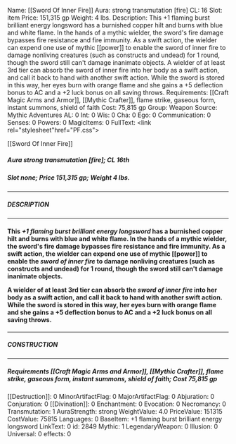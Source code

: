 Name: [[Sword Of Inner Fire]]
Aura: strong transmutation [fire]
CL: 16
Slot: item
Price: 151,315 gp
Weight: 4 lbs.
Description: This +1 flaming burst brilliant energy longsword has a burnished copper hilt and burns with blue and white flame. In the hands of a mythic wielder, the sword's fire damage bypasses fire resistance and fire immunity. As a swift action, the wielder can expend one use of mythic [[power]] to enable the sword of inner fire to damage nonliving creatures (such as constructs and undead) for 1 round, though the sword still can't damage inanimate objects. A wielder of at least 3rd tier can absorb the sword of inner fire into her body as a swift action, and call it back to hand with another swift action. While the sword is stored in this way, her eyes burn with orange flame and she gains a +5 deflection bonus to AC and a +2 luck bonus on all saving throws.
Requirements: [[Craft Magic Arms and Armor]], [[Mythic Crafter]], flame strike, gaseous form, instant summons, shield of faith
Cost: 75,815 gp
Group: Weapon
Source: Mythic Adventures
AL: 0
Int: 0
Wis: 0
Cha: 0
Ego: 0
Communication: 0
Senses: 0
Powers: 0
MagicItems: 0
FullText: <link rel="stylesheet"href="PF.css"><div class="heading"><p class="alignleft">[[Sword Of Inner Fire]]</p><div style="clear: both;"></div></div><div><h5><b>Aura </b>strong transmutation [fire]; <b>CL </b>16th</h5><h5><b>Slot </b>none; <b>Price </b>151,315 gp; <b>Weight </b>4 lbs.</h5></div><hr/><div><h5><b>DESCRIPTION</b></h5></div><hr/><div><h4><p>This <i>+1 flaming burst brilliant energy longsword</i> has a burnished copper hilt and burns with blue and white flame. In the hands of a mythic wielder, the sword's fire damage bypasses fire resistance and fire immunity. As a swift action, the wielder can expend one use of mythic [[power]] to enable the <i>sword of inner fire</i> to damage nonliving creatures (such as constructs and undead) for 1 round, though the sword still can't damage inanimate objects. </p><p>A wielder of at least 3rd tier can absorb the <i>sword of inner fire</i> into her body as a swift action, and call it back to hand with another swift action. While the sword is stored in this way, her eyes burn with orange flame and she gains a +5 deflection bonus to AC and a +2 luck bonus on all saving throws.</p></h4></div><hr/><div><h5><b>CONSTRUCTION</b></h5></div><hr/><div><h5><b>Requirements </b>[[Craft Magic Arms and Armor]], [[Mythic Crafter]], <i>flame strike</i>, <i>gaseous form</i>, <i>instant summons</i>, <i>shield of faith</i>; <b>Cost </b>75,815 gp</h5></div>
[[Destruction]]: 0
MinorArtifactFlag: 0
MajorArtifactFlag: 0
Abjuration: 0
Conjuration: 0
[[Divination]]: 0
Enchantment: 0
Evocation: 0
Necromancy: 0
Transmutation: 1
AuraStrength: strong
WeightValue: 4.0
PriceValue: 151315
CostValue: 75815
Languages: 0
BaseItem: +1 flaming burst brilliant energy longsword
LinkText: 0
id: 2849
Mythic: 1
LegendaryWeapon: 0
Illusion: 0
Universal: 0
effects: 0
